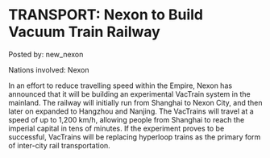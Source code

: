 # TRANSPORT: Nexon to Build Vacuum Train Railway

Posted by: new_nexon

Nations involved: Nexon

In an effort to reduce travelling speed within the Empire, Nexon has announced that it will be building an experimental VacTrain system in the mainland. The railway will initially run from Shanghai to Nexon City, and then later on expanded to Hangzhou and Nanjing. The VacTrains will travel at a speed of up to 1,200 km/h, allowing people from Shanghai to reach the imperial capital in tens of minutes. If the experiment proves to be successful, VacTrains will be replacing hyperloop trains as the primary form of inter-city rail transportation.